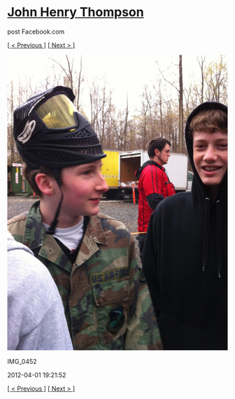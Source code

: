 # [John Henry Thompson](../README.md)
post Facebook.com

[[ < Previous ]](2012-04-01-12.md) [[ Next > ]](2012-04-01-14.md)

[![](../media/2012-04-01/Paintball-14th-B-day-IMG_0452.jpg)](../README.md)

IMG_0452

2012-04-01 19:21:52

[[ < Previous ]](2012-04-01-12.md) [[ Next > ]](2012-04-01-14.md)